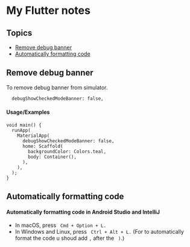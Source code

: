 
# My Flutter notes

## Topics

 - [Remove debug banner](#Remove-debug-banner)
 - [Automatically formatting code ](#Automatically-formatting-code )

## Remove debug banner

To remove debug banner from simulator.

```bash
  debugShowCheckedModeBanner: false,
```


#### Usage/Examples

```flutter
void main() {
  runApp(
    MaterialApp(
      debugShowCheckedModeBanner: false,
      home: Scaffold(
        backgroundColor: Colors.teal,
        body: Container(),
      ),
    ),
  );
}
```

## Automatically formatting code 

#### Automatically formatting code in Android Studio and IntelliJ

- In macOS, press ` Cmd + Option + L.`
- In Windows and Linux, press ` Ctrl + Alt + L.`
(For to automatically format the code u shoud add ` , ` after the ` )`.)


